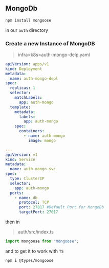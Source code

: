 ## MongoDb

```bash
npm install mongoose
```

in our `auth` directory

### Create a new Instance of MongoDB

> infra>k8s>auth-mongo-delp.yaml

```yaml
apiVersion: apps/v1
kind: Deployment
metadata:
  name: auth-mongo-depl
spec:
  replicas: 1
  selector:
    matchLabels:
      app: auth-mongo
  template:
    metadata:
      labels:
        app: auth-mongo
    spec:
      containers:
        - name: auth-mongo
          image: mongo

---
apiVersion: v1
kind: Service
metadata:
  name: auth-mongo-svc
spec:
  type: ClusterIP
  selector:
    app: auth-mongo
  ports:
    - name: db
      protocol: TCP
      port: 27017 #Default Port for MongoDb
      targetPort: 27017
```

then in

> auth/src/index.ts

```js
import mongoose from "mongoose";
```

and to get it to work with `TS`

```bash
npm i @types/mongoose
```
